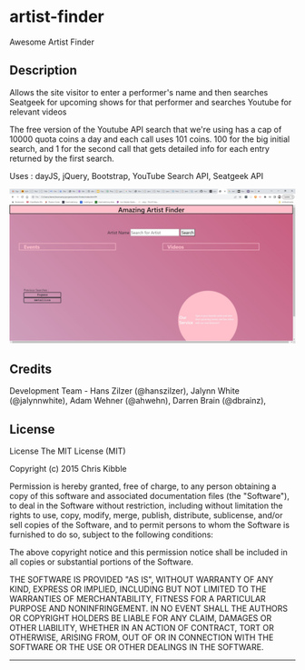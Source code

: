 # artist-finder
Awesome Artist Finder

## Description
Allows the site visitor to enter a performer's name and then searches Seatgeek for upcoming shows for that performer and searches Youtube for relevant videos

The free version of the Youtube API search that we're using has a cap of 10000 quota coins a day and each call uses 101 coins. 100 for the big initial search, and 1 for the second call that gets detailed info for each entry returned by the first search.

Uses : dayJS, jQuery, Bootstrap, YouTube Search API, Seatgeek API

![Screenshot](image.png)

## Credits

Development Team - Hans Zilzer (@hanszilzer), Jalynn White (@jalynnwhite), Adam Wehner (@ahwehn), Darren Brain (@dbrainz), 

## License

License
The MIT License (MIT)

Copyright (c) 2015 Chris Kibble

Permission is hereby granted, free of charge, to any person obtaining a copy of this software and associated documentation files (the "Software"), to deal in the Software without restriction, including without limitation the rights to use, copy, modify, merge, publish, distribute, sublicense, and/or sell copies of the Software, and to permit persons to whom the Software is furnished to do so, subject to the following conditions:

The above copyright notice and this permission notice shall be included in all copies or substantial portions of the Software.

THE SOFTWARE IS PROVIDED "AS IS", WITHOUT WARRANTY OF ANY KIND, EXPRESS OR IMPLIED, INCLUDING BUT NOT LIMITED TO THE WARRANTIES OF MERCHANTABILITY, FITNESS FOR A PARTICULAR PURPOSE AND NONINFRINGEMENT. IN NO EVENT SHALL THE AUTHORS OR COPYRIGHT HOLDERS BE LIABLE FOR ANY CLAIM, DAMAGES OR OTHER LIABILITY, WHETHER IN AN ACTION OF CONTRACT, TORT OR OTHERWISE, ARISING FROM, OUT OF OR IN CONNECTION WITH THE SOFTWARE OR THE USE OR OTHER DEALINGS IN THE SOFTWARE.

---
